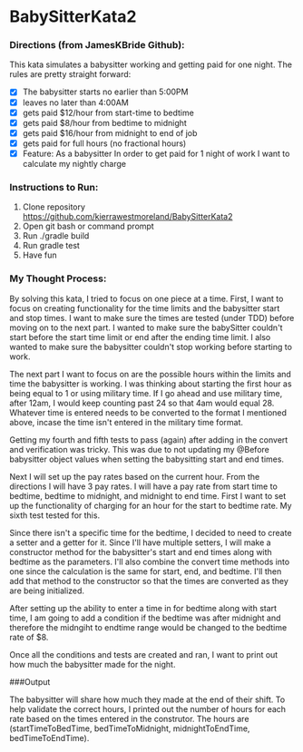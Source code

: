 # BabySitterKata2

### Directions (from JamesKBride Github):

This kata simulates a babysitter working and getting paid for one night. The rules are pretty straight forward:

- [x] The babysitter starts no earlier than 5:00PM
- [x] leaves no later than 4:00AM
- [x] gets paid $12/hour from start-time to bedtime
- [x] gets paid $8/hour from bedtime to midnight
- [x] gets paid $16/hour from midnight to end of job
- [x] gets paid for full hours (no fractional hours)
- [x] Feature: As a babysitter In order to get paid for 1 night of work I want to calculate my nightly charge

### Instructions to Run:
1. Clone repository https://github.com/kierrawestmoreland/BabySitterKata2
2. Open git bash or command prompt
3. Run ./gradle build
4. Run gradle test
5. Have fun

### My Thought Process:

By solving this kata, I tried to focus on one piece at a time. 
First, I want to focus on creating functionality for the time limits and the babysitter start and stop times.
I want to make sure the times are tested (under TDD) before moving on to the next part. 
I wanted to make sure the babySitter couldn't start before the start time limit or end after the ending time limit.
I also wanted to make sure the babysitter couldn't stop working before starting to work.

The next part I want to focus on are the possible hours within the limits and time the babysitter is working. 
I was thinking about starting the first hour as being equal to 1 or using military time. 
If I go ahead and use military time, after 12am, I would keep counting past 24 so that 4am would equal 28.
Whatever time is entered needs to be converted to the format I mentioned above, incase the time isn't entered in the military time format.

Getting my fourth and fifth tests to pass (again) after adding in the convert and verification was tricky. 
This was due to not updating my @Before babysitter object values when setting the babysitting start and end times. 

Next I will set up the pay rates based on the current hour. From the directions I will have 3 pay rates.
I will have a pay rate from start time to bedtime, bedtime to midnight, and midnight to end time.
First I want to set up the functionality of charging for an hour for the start to bedtime rate.
My sixth test tested for this. 

Since there isn't a specific time for the bedtime, I decided to need to create a setter and a getter for it. 
Since I'll have multiple setters, I will make a constructor method for the babysitter's start and end times along with bedtime as the parameters. I'll also combine the convert time methods into one since the calculation is the same for start, end, and bedtime.
I'll then add that method to the constructor so that the times are converted as they are being initialized.

After setting up the ability to enter a time in for bedtime along with start time, I am going to add a condition if the bedtime was after midnight and therefore the midngiht to endtime range would be changed to the bedtime rate of $8.

Once all the conditions and tests are created and ran, I want to print out how much the babysitter made for the night. 

###Output

The babysitter will share how much they made at the end of their shift. 
To help validate the correct hours, I printed out the number of hours for each rate based on the times entered in the construtor. 
The hours are (startTimeToBedTime, bedTimeToMidnight, midnightToEndTime, bedTimeToEndTime).
